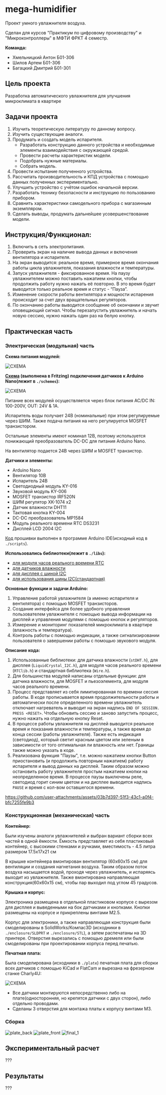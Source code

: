 # mega-humidifier

Проект умного увлажнителя воздуха.

Сделан для курсов "Практикум по цифровому производству" и "Микроконтроллеры" в МФТИ ФРКТ 4 семестр.

**Команда:**
- Хмельницкий Антон Б01-306
- Шилов Артем Б01-306
- Багацкий Дмитрий Б01-301

## Цель проекта

Разработка автоматического увлажнителя для улучшения микроклимата в квартире

## Задачи проекта

1. Изучить теоретическую литературу по данному вопросу.
2. Изучить существующие аналоги.
3. Продумать и создать модель испарителя.
    + Разработать конструкцию данного устройства и необходимые элементы взаимодействия с окружающей средой.
    + Провести расчеты характеристик модели.
    + Подобрать нужные материалы.
    + Собрать модель.
4. Провести испытание полученного устройства.
5. Рассчитать производительность и КПД устройства с помощью данных полученных
экспериментально.
6. Улучшить устройство с учётом ошибок начальной версии.
7. Разработать технику безопасности и инструкцию по пользованию прибором.
8. Сравнить характеристики самодельного прибора с магазинным экземпляром.
9. Сделать выводы, продумать дальнейшее усовершенствование модели.

## Инструкция/Функционал:

1. Включить в сеть электропитания.
2. Проверить экран на наличие вывода данных и включения вентилятора и испарителя. 
3. На экран выводится: реальное время, примерное время окончания работы цикла
увлажнителя, показания влажности и температуры.
4. Запуск увлажнителя - фиксированное время. На паузу увлажнителем можно поставить нажатием кнопки, чтобы
продолжить работу нужно нажать её повторно. В это время будет выводится только реальное время и статус - “Пауза”.
5. Изменение скорости работы вентилятора и мощности испарения происходит за счет двух вращательных регуляторов.
6. По окончанию работы выводится сообщение об окончании и звучит оповещающий сигнал. Чтобы перезапустить увлажнитель и начать новую сессию, нужно нажать один раз на белую кнопку.

## Практическая часть

### Электрическая (модульная) часть

**Схема питания модулей:**

![СХЕМА](./schemes/scheme_elec.png)

**[Схема](./schemes/scheme_arduino.fzz) (выполнена в Fritzing) подключения датчиков к Arduino Nano(лежит в `./schemes`):**

![СХЕМА](./schemes/scheme_arduino.png)

Питание всех модулей осуществляется через блок питания AC/DC IN: 100-200V, OUT: 24V & 1A.

Испаритель воды получает 24В (номинальные) при этом регулируемые через ШИМ. Также подача питания на него регулируется MOSFET транзистором.

Остальные элементы имеют номинал 12В, поэтому используется понижающий преобразователь DC-DC для питания Arduino Nano.

На вентилятор подается 24В через ШИМ и MOSFET транзистор.

**Датчики и элементы:**

+ Arduino Nano
+ Вентилятор 10В
+ Испаритель 24В
+ Светодиодный модуль KY-016
+ Звуковой модуль KY-006
+ MOSFET транзистор IRF520N
+ ШИМ регулятор XK-1074 x2
+ Датчик влажности DHT11
+ Тактовая кнопка KY-004
+ DC-DC преобразователь MP1584
+ Модуль реального времени RTC DS3231
+ Дисплей LCD 2004 I2C
 
[Код](./scripts/main/main.ino) прошивки выполнен в программе Arduino IDE(исходный код в `./scripts`).

**Использовались библиотеки(лежит в `./libs`):** 
   - [для модуля часов реального времени RTC](https://github.com/adafruit/RTClib/releases/tag/1.14.2)
   - [для датчиков влажности](https://istarik.ru/blog/arduino/35.html)
   - [для дисплея с шиной I2C](https://iarduino.ru/file/134.html)
   - [для использования шины I2C(стандартная)](https://docs.arduino.cc/language-reference/en/functions/communication/wire/)

**Основные функции и задачи Arduino:**

1. Управление работой увлажнителя (а именно испарителя и вентилятора) с помощью MOSFET транзисторов.
2. Создание интерфейса для более удобного управления пользователем увлажнителя с
помощью вывода информации на дисплей и управления модулями с помощью кнопок и регуляторов.
1. Измерение и мониторинг показателей микроклимата в квартире (влажность и
температура).
1. Контроль работы с помощью индикации, а также сигнализировании пользователя о завершении работы с помощью звукового модуля.

**Описание кода:**

1. Использованные библиотеки: для датчика влажности (`stDHT.h`), для дисплея
(`LiquidCrystal_I2C.h`), для модуля часов реального времени (`RTClib.h`) и
стандартная библиотека (`Wire.h`).
2. Для большинства модулей написаны отдельные функции: для датчика влажности,
для MOSFET и пьезоэлемента, для модуля часов реального времени.
3. Процесс представляет из себя лимитированная по времени сессия работы. В коде
прописывается время продолжительности работы и автоматически после
определенного времени увлажнитель отключает нагреватель и выводит на экран
надпись `END OF SESSION. PRESS <RESET>`. Чтобы обновить сессию и
заново запустить процесс, нужно нажать на отдельную кнопку Reset.
4. В процессе работы увлажнителя на дисплей выводится реальное время и показания
влажности и температуры, а также время до конца сессии (работы увлажнителя).
Также есть индикация (светодиод), который светит красным цветом или зеленым в
зависимости от того оптимальная ли влажность или нет. Границы также
можно указать в коде.
5. Реализована функция "Паузы", т.е. можно нажатием кнопки Button приостановить
(и продолжить повторным нажатием) работу испарителя и вывод данных на
дисплей. Таким образом можно остановить работу увлажнителя простым нажатием
кнопки на неопределенное время. В процессе паузы выключены реле, светодиод
горит синим цветом и на дисплее выводится надпись `PAUSE` и время с кол-вом оставшегося времени.

https://github.com/user-attachments/assets/03b7d397-51f3-43c1-a0f4-bfc7255fe9b3

### Конструкционная (механическая) часть

**Контейнер:**

Были изучены аналоги увлажнителей и выбран вариант сборки всех частей в
одной ёмкости. Ёмкость представляет из себя пластиковый контейнер, с высокими стенками и
ручками, вместимость - 4.5 литра размером 17.5x17x21 см

В крышке контейнера вмонтирован вентилятор (60x60x15 см) для вентиляции и создания
нагнетания воздуха. Таким образом поток воздуха насыщается водой, проходя через
увлажнитель, и испаряясь выходит из увлажнителя. Также вмонтирована направляющая конструкция(60x60x15 см), чтобы пар выходил под углом 45 градусов.

**Крышка и корпус:**

Электроника размещена в отдельной пластиковом корпусе с вырезом для дисплея и выведенными на бок датчиками и кнопками. 
Кнопки размещены на корпусе и прикреплены винтами М2.5.

Корпус для электроники, а также направляющая конструкция были смоделированы в SolidWorks/Компас3D (исходники в `./enclosure/SLDPRT` и `./enclosure/STL`), а затем распечатаны на 3D принтере. Отверстия вырезались с помощью дремеля или были смоделированы при проектировании корпуса перед печатью.

**Печатная плата:**

Была смоделирована (исходники в `./plate`) печатная плата для сборки всех датчиков с помощью KiCad и FlatCam и вырезана на фрезерном станке Charly4U:

![СХЕМА](./schemes/scheme_plate.png)

- Все датчики монтируются непосредственно либо на плате(односторонняя, но крепятся датчики с двух сторон), либо отдельно проводами.
- Сделаны 3 отверстия для монтажа платы к корпусу винтами M3.

### Сборка

![plate_back](./.media/plate_front.jpg)
![plate_front](./.media/plate_back.jpg)
![final_1](./.media/final_1.jpg)

## Экспериментальный расчет

???

## Результаты

???